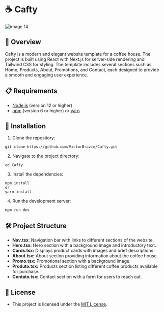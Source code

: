 # ☕ Cafty

![image 14](https://github.com/VictorBravim/Cofty/assets/122113588/fa315ec5-366c-41c1-89f3-21b0b4b8503e)

## 🚀 Overview

Cafty is a modern and elegant website template for a coffee house. The project is built using React with Next.js for server-side rendering and Tailwind CSS for styling. The template includes several sections such as Home, Products, About, Promotions, and Contact, each designed to provide a smooth and engaging user experience.
 
## 📋 Requirements
 
- [Node.js](https://nodejs.org/en/) (version 12 or higher)
- [npm](https://www.npmjs.com/) (version 6 or higher) or [yarn](https://yarnpkg.com/)

## 🔧 Installation

1. Clone the repository:

```
git clone https://github.com/VictorBravim/Cafty.git
```

2. Navigate to the project directory:

```
cd Cafty
```

3. Install the dependencies:

```
npm install
or
yarn install
```

4. Run the development server:

```
npm run dev
```

## 🛠️ Project Structure

- **Nav.tsx:** Navigation bar with links to different sections of the website.
- **Hero.tsx:** Hero section with a background image and introductory text.
- **Cards.tsx:** Displays product cards with images and brief descriptions.
- **About.tsx:** About section providing information about the coffee house.
- **Promo.tsx:** Promotional section with a background image.
- **Produto.tsx:** Products section listing different coffee products available for purchase.
- **Contato.tsx:** Contact section with a form for users to reach out.

## 📄 License

- This project is licensed under the [MIT License](LICENSE).
